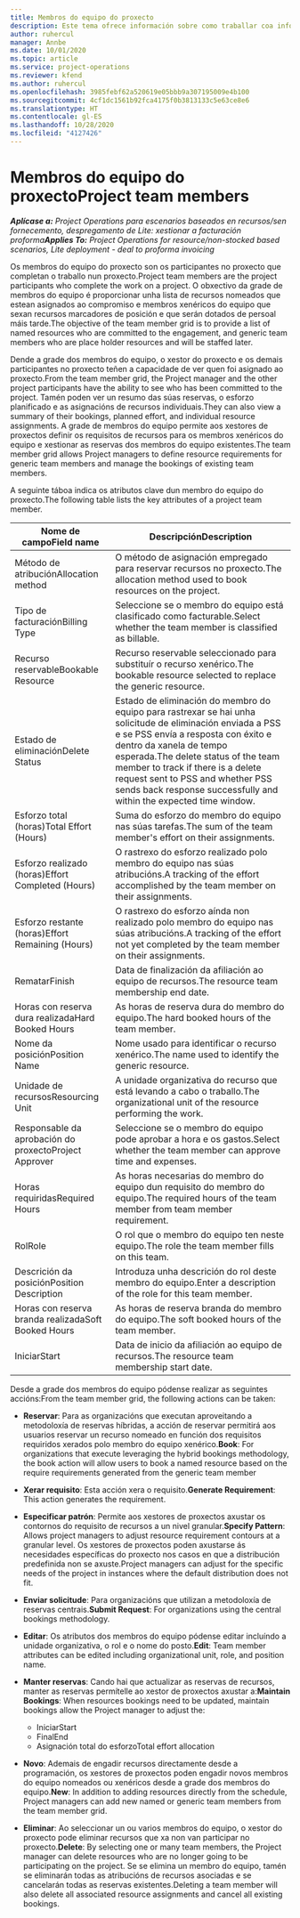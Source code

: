 ```yaml
---
title: Membros do equipo do proxecto
description: Este tema ofrece información sobre como traballar coa información dos membros do equipo do proxecto, os atributos e a programación.
author: ruhercul
manager: Annbe
ms.date: 10/01/2020
ms.topic: article
ms.service: project-operations
ms.reviewer: kfend
ms.author: ruhercul
ms.openlocfilehash: 3985febf62a520619e05bbb9a307195009e4b100
ms.sourcegitcommit: 4cf1dc1561b92fca4175f0b3813133c5e63ce8e6
ms.translationtype: HT
ms.contentlocale: gl-ES
ms.lasthandoff: 10/28/2020
ms.locfileid: "4127426"
---
```

# <a name="project-team-members"></a><span data-ttu-id="7b51f-103">Membros do equipo do proxecto</span><span class="sxs-lookup"><span data-stu-id="7b51f-103">Project team members</span></span>

<span data-ttu-id="7b51f-104">_**Aplícase a:** Project Operations para escenarios baseados en recursos/sen fornecemento, despregamento de Lite: xestionar a facturación proforma_</span><span class="sxs-lookup"><span data-stu-id="7b51f-104">_**Applies To:** Project Operations for resource/non-stocked based scenarios, Lite deployment - deal to proforma invoicing_</span></span>

<span data-ttu-id="7b51f-105">Os membros do equipo do proxecto son os participantes no proxecto que completan o traballo nun proxecto.</span><span class="sxs-lookup"><span data-stu-id="7b51f-105">Project team members are the project participants who complete the work on a project.</span></span> <span data-ttu-id="7b51f-106">O obxectivo da grade de membros do equipo é proporcionar unha lista de recursos nomeados que estean asignados ao compromiso e membros xenéricos do equipo que sexan recursos marcadores de posición e que serán dotados de persoal máis tarde.</span><span class="sxs-lookup"><span data-stu-id="7b51f-106">The objective of the team member grid is to provide a list of named resources who are committed to the engagement, and generic team members who are place holder resources and will be staffed later.</span></span>

<span data-ttu-id="7b51f-107">Dende a grade dos membros do equipo, o xestor do proxecto e os demais participantes no proxecto teñen a capacidade de ver quen foi asignado ao proxecto.</span><span class="sxs-lookup"><span data-stu-id="7b51f-107">From the team member grid, the Project manager and the other project participants have the ability to see who has been committed to the project.</span></span> <span data-ttu-id="7b51f-108">Tamén poden ver un resumo das súas reservas, o esforzo planificado e as asignacións de recursos individuais.</span><span class="sxs-lookup"><span data-stu-id="7b51f-108">They can also view a summary of their bookings, planned effort, and individual resource assignments.</span></span> <span data-ttu-id="7b51f-109">A grade de membros do equipo permite aos xestores de proxectos definir os requisitos de recursos para os membros xenéricos do equipo e xestionar as reservas dos membros do equipo existentes.</span><span class="sxs-lookup"><span data-stu-id="7b51f-109">The team member grid allows Project managers to define resource requirements for generic team members and manage the bookings of existing team members.</span></span>

<span data-ttu-id="7b51f-110">A seguinte táboa indica os atributos clave dun membro do equipo do proxecto.</span><span class="sxs-lookup"><span data-stu-id="7b51f-110">The following table lists the key attributes of a project team member.</span></span>

| <span data-ttu-id="7b51f-111">Nome de campo</span><span class="sxs-lookup"><span data-stu-id="7b51f-111">Field name</span></span>          | <span data-ttu-id="7b51f-112">Descripción</span><span class="sxs-lookup"><span data-stu-id="7b51f-112">Description</span></span>                                                                                                                                                                  |
|--------------------------|-----------------------------------------------------------------------------------------------------------------------------------------------------------------------------------|
| <span data-ttu-id="7b51f-113">Método de atribución</span><span class="sxs-lookup"><span data-stu-id="7b51f-113">Allocation method</span></span>        | <span data-ttu-id="7b51f-114">O método de asignación empregado para reservar recursos no proxecto.</span><span class="sxs-lookup"><span data-stu-id="7b51f-114">The allocation method used to book resources on the project.</span></span>                                                                         |
| <span data-ttu-id="7b51f-115">Tipo de facturación</span><span class="sxs-lookup"><span data-stu-id="7b51f-115">Billing Type</span></span>             | <span data-ttu-id="7b51f-116">Seleccione se o membro do equipo está clasificado como facturable.</span><span class="sxs-lookup"><span data-stu-id="7b51f-116">Select whether the team member is classified as billable.</span></span>                                                                                                                                       |
| <span data-ttu-id="7b51f-117">Recurso reservable</span><span class="sxs-lookup"><span data-stu-id="7b51f-117">Bookable Resource</span></span>        | <span data-ttu-id="7b51f-118">Recurso reservable seleccionado para substituír o recurso xenérico.</span><span class="sxs-lookup"><span data-stu-id="7b51f-118">The bookable resource selected to replace the generic resource.</span></span>                                                                                                                   |
| <span data-ttu-id="7b51f-119">Estado de eliminación</span><span class="sxs-lookup"><span data-stu-id="7b51f-119">Delete Status</span></span>            | <span data-ttu-id="7b51f-120">Estado de eliminación do membro do equipo para rastrexar se hai unha solicitude de eliminación enviada a PSS e se PSS envía a resposta con éxito e dentro da xanela de tempo esperada.</span><span class="sxs-lookup"><span data-stu-id="7b51f-120">The delete status of the team member to track if there is a delete request sent to PSS and whether PSS sends back response successfully and within the expected time window.</span></span> |
| <span data-ttu-id="7b51f-121">Esforzo total (horas)</span><span class="sxs-lookup"><span data-stu-id="7b51f-121">Total Effort (Hours)</span></span>     | <span data-ttu-id="7b51f-122">Suma do esforzo do membro do equipo nas súas tarefas.</span><span class="sxs-lookup"><span data-stu-id="7b51f-122">The sum of the team member's effort on their assignments.</span></span>                                                                                                                         |
| <span data-ttu-id="7b51f-123">Esforzo realizado (horas)</span><span class="sxs-lookup"><span data-stu-id="7b51f-123">Effort Completed (Hours)</span></span> | <span data-ttu-id="7b51f-124">O rastrexo do esforzo realizado polo membro do equipo nas súas atribucións.</span><span class="sxs-lookup"><span data-stu-id="7b51f-124">A tracking of the effort accomplished by the team member on their assignments.</span></span>                                                                                           |
| <span data-ttu-id="7b51f-125">Esforzo restante (horas)</span><span class="sxs-lookup"><span data-stu-id="7b51f-125">Effort Remaining (Hours)</span></span> | <span data-ttu-id="7b51f-126">O rastrexo do esforzo aínda non realizado polo membro do equipo nas súas atribucións.</span><span class="sxs-lookup"><span data-stu-id="7b51f-126">A tracking of the effort not yet completed by the team member on their assignments.</span></span>                                                                                    |
| <span data-ttu-id="7b51f-127">Rematar</span><span class="sxs-lookup"><span data-stu-id="7b51f-127">Finish</span></span>                   | <span data-ttu-id="7b51f-128">Data de finalización da afiliación ao equipo de recursos.</span><span class="sxs-lookup"><span data-stu-id="7b51f-128">The resource team membership end date.</span></span>                                                                                                                                            |
| <span data-ttu-id="7b51f-129">Horas con reserva dura realizada</span><span class="sxs-lookup"><span data-stu-id="7b51f-129">Hard Booked Hours</span></span>        | <span data-ttu-id="7b51f-130">As horas de reserva dura do membro do equipo.</span><span class="sxs-lookup"><span data-stu-id="7b51f-130">The hard booked hours of the team member.</span></span>                                                                                                                                                                |
| <span data-ttu-id="7b51f-131">Nome da posición</span><span class="sxs-lookup"><span data-stu-id="7b51f-131">Position Name</span></span>            | <span data-ttu-id="7b51f-132">Nome usado para identificar o recurso xenérico.</span><span class="sxs-lookup"><span data-stu-id="7b51f-132">The name used to identify the generic resource.</span></span>                                                                                                                                   |
| <span data-ttu-id="7b51f-133">Unidade de recursos</span><span class="sxs-lookup"><span data-stu-id="7b51f-133">Resourcing Unit</span></span>          | <span data-ttu-id="7b51f-134">A unidade organizativa do recurso que está levando a cabo o traballo.</span><span class="sxs-lookup"><span data-stu-id="7b51f-134">The organizational unit of the resource performing the work.</span></span>                                                                                                                      |
| <span data-ttu-id="7b51f-135">Responsable da aprobación do proxecto</span><span class="sxs-lookup"><span data-stu-id="7b51f-135">Project Approver</span></span>         | <span data-ttu-id="7b51f-136">Seleccione se o membro do equipo pode aprobar a hora e os gastos.</span><span class="sxs-lookup"><span data-stu-id="7b51f-136">Select whether the team member can approve time and expenses.</span></span>                                                                                                                     |
| <span data-ttu-id="7b51f-137">Horas requiridas</span><span class="sxs-lookup"><span data-stu-id="7b51f-137">Required Hours</span></span>           | <span data-ttu-id="7b51f-138">As horas necesarias do membro do equipo dun requisito do membro do equipo.</span><span class="sxs-lookup"><span data-stu-id="7b51f-138">The required hours of the team member from team member requirement.</span></span>                                                                                                                       |
| <span data-ttu-id="7b51f-139">Rol</span><span class="sxs-lookup"><span data-stu-id="7b51f-139">Role</span></span>                     | <span data-ttu-id="7b51f-140">O rol que o membro do equipo ten neste equipo.</span><span class="sxs-lookup"><span data-stu-id="7b51f-140">The role the team member fills on this team.</span></span>                                                                                                                                |
| <span data-ttu-id="7b51f-141">Descrición da posición</span><span class="sxs-lookup"><span data-stu-id="7b51f-141">Position Description</span></span>     | <span data-ttu-id="7b51f-142">Introduza unha descrición do rol deste membro do equipo.</span><span class="sxs-lookup"><span data-stu-id="7b51f-142">Enter a description of the role for this team member.</span></span>                                                                                                                             |
| <span data-ttu-id="7b51f-143">Horas con reserva branda realizada</span><span class="sxs-lookup"><span data-stu-id="7b51f-143">Soft Booked Hours</span></span>        | <span data-ttu-id="7b51f-144">As horas de reserva branda do membro do equipo.</span><span class="sxs-lookup"><span data-stu-id="7b51f-144">The soft booked hours of the team member.</span></span>                                                                                                                                                                 |
| <span data-ttu-id="7b51f-145">Iniciar</span><span class="sxs-lookup"><span data-stu-id="7b51f-145">Start</span></span>                    | <span data-ttu-id="7b51f-146">Data de inicio da afiliación ao equipo de recursos.</span><span class="sxs-lookup"><span data-stu-id="7b51f-146">The resource team membership start date.</span></span>                                                                                                                                          |

<span data-ttu-id="7b51f-147">Desde a grade dos membros do equipo pódense realizar as seguintes accións:</span><span class="sxs-lookup"><span data-stu-id="7b51f-147">From the team member grid, the following actions can be taken:</span></span>

- <span data-ttu-id="7b51f-148">**Reservar**: Para as organizacións que executan aproveitando a metodoloxía de reservas híbridas, a acción de reservar permitirá aos usuarios reservar un recurso nomeado en función dos requisitos requiridos xerados polo membro do equipo xenérico.</span><span class="sxs-lookup"><span data-stu-id="7b51f-148">**Book**: For organizations that execute leveraging the hybrid bookings methodology, the book action will allow users to book a named resource based on the require requirements generated from the generic team member</span></span>
- <span data-ttu-id="7b51f-149">**Xerar requisito**: Esta acción xera o requisito.</span><span class="sxs-lookup"><span data-stu-id="7b51f-149">**Generate Requirement**: This action generates the requirement.</span></span>
- <span data-ttu-id="7b51f-150">**Especificar patrón**: Permite aos xestores de proxectos axustar os contornos do requisito de recursos a un nivel granular.</span><span class="sxs-lookup"><span data-stu-id="7b51f-150">**Specify Pattern**: Allows project managers to adjust resource requirement contours at a granular level.</span></span> <span data-ttu-id="7b51f-151">Os xestores de proxectos poden axustarse ás necesidades específicas do proxecto nos casos en que a distribución predefinida non se axuste.</span><span class="sxs-lookup"><span data-stu-id="7b51f-151">Project managers can adjust for the specific needs of the project in instances where the default distribution does not fit.</span></span>
- <span data-ttu-id="7b51f-152">**Enviar solicitude**: Para organizacións que utilizan a metodoloxía de reservas centrais.</span><span class="sxs-lookup"><span data-stu-id="7b51f-152">**Submit Request**: For organizations using the central bookings methodology.</span></span>
- <span data-ttu-id="7b51f-153">**Editar**: Os atributos dos membros do equipo pódense editar incluíndo a unidade organizativa, o rol e o nome do posto.</span><span class="sxs-lookup"><span data-stu-id="7b51f-153">**Edit**: Team member attributes can be edited including organizational unit, role, and position name.</span></span>
- <span data-ttu-id="7b51f-154">**Manter reservas**: Cando hai que actualizar as reservas de recursos, manter as reservas permítelle ao xestor de proxectos axustar a:</span><span class="sxs-lookup"><span data-stu-id="7b51f-154">**Maintain Bookings**: When resources bookings need to be updated, maintain bookings allow the Project manager to adjust the:</span></span>

    - <span data-ttu-id="7b51f-155">Iniciar</span><span class="sxs-lookup"><span data-stu-id="7b51f-155">Start</span></span>
    - <span data-ttu-id="7b51f-156">Final</span><span class="sxs-lookup"><span data-stu-id="7b51f-156">End</span></span>
    - <span data-ttu-id="7b51f-157">Asignación total do esforzo</span><span class="sxs-lookup"><span data-stu-id="7b51f-157">Total effort allocation</span></span>

- <span data-ttu-id="7b51f-158">**Novo**: Ademais de engadir recursos directamente desde a programación, os xestores de proxectos poden engadir novos membros do equipo nomeados ou xenéricos desde a grade dos membros do equipo.</span><span class="sxs-lookup"><span data-stu-id="7b51f-158">**New**: In addition to adding resources directly from the schedule, Project managers can add new named or generic team members from the team member grid.</span></span>
- <span data-ttu-id="7b51f-159">**Eliminar**: Ao seleccionar un ou varios membros do equipo, o xestor do proxecto pode eliminar recursos que xa non van participar no proxecto.</span><span class="sxs-lookup"><span data-stu-id="7b51f-159">**Delete**: By selecting one or many team members, the Project manager can delete resources who are no longer going to be participating on the project.</span></span> <span data-ttu-id="7b51f-160">Se se elimina un membro do equipo, tamén se eliminarán todas as atribucións de recursos asociadas e se cancelarán todas as reservas existentes.</span><span class="sxs-lookup"><span data-stu-id="7b51f-160">Deleting a team member will also delete all associated resource assignments and  cancel all existing bookings.</span></span>
